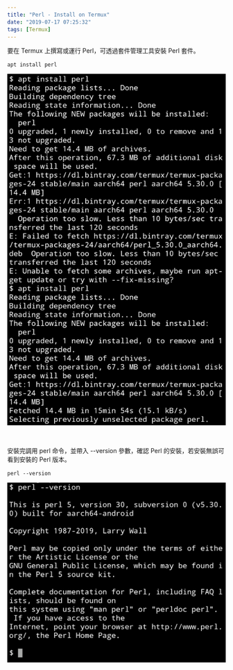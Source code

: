 ```yaml
---
title: "Perl - Install on Termux"
date: "2019-07-17 07:25:32"
tags: [Termux]
---
```



要在 Termux 上撰寫或運行 Perl，可透過套件管理工具安裝 Perl 套件。  

<!-- More -->

    apt install perl

![1.png](1.png)

</br>


安裝完調用 perl 命令，並帶入 --version 參數，確認 Perl 的安裝，若安裝無誤可看到安裝的 Perl 版本。  

    perl --version

![2.png](2.png)
